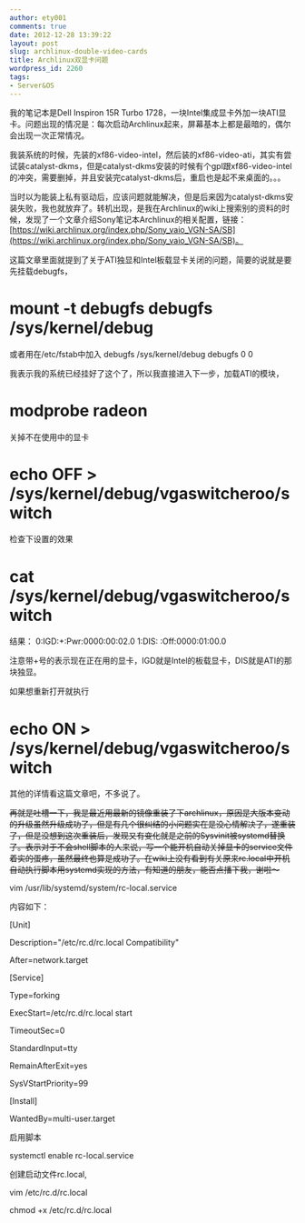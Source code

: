 ```yaml
---
author: ety001
comments: true
date: 2012-12-28 13:39:22
layout: post
slug: archlinux-double-video-cards
title: Archlinux双显卡问题
wordpress_id: 2260
tags:
- Server&OS
---
```


我的笔记本是Dell Inspiron 15R Turbo 1728，一块Intel集成显卡外加一块ATI显卡。问题出现的情况是：每次启动Archlinux起来，屏幕基本上都是最暗的，偶尔会出现一次正常情况。

我装系统的时候，先装的xf86-video-intel，然后装的xf86-video-ati，其实有尝试装catalyst-dkms，但是catalyst-dkms安装的时候有个gpl跟xf86-video-intel的冲突，需要删掉，并且安装完catalyst-dkms后，重启也是起不来桌面的。。。

当时以为能装上私有驱动后，应该问题就能解决，但是后来因为catalyst-dkms安装失败，我也就放弃了。转机出现，是我在Archlinux的wiki上搜索别的资料的时候，发现了一个文章介绍Sony笔记本Archlinux的相关配置，链接：[https://wiki.archlinux.org/index.php/Sony_vaio_VGN-SA/SB](https://wiki.archlinux.org/index.php/Sony_vaio_VGN-SA/SB)。

这篇文章里面就提到了关于ATI独显和Intel板载显卡关闭的问题，简要的说就是要先挂载debugfs，
# mount -t debugfs debugfs /sys/kernel/debug
或者用在/etc/fstab中加入
debugfs /sys/kernel/debug debugfs 0 0

我表示我的系统已经挂好了这个了，所以我直接进入下一步，加载ATI的模块，
# modprobe radeon

关掉不在使用中的显卡
# echo OFF > /sys/kernel/debug/vgaswitcheroo/switch

检查下设置的效果
# cat /sys/kernel/debug/vgaswitcheroo/switch

结果：
0:IGD:+:Pwr:0000:00:02.0
1:DIS: :Off:0000:01:00.0

注意带+号的表示现在正在用的显卡，IGD就是Intel的板载显卡，DIS就是ATI的那块独显。

如果想重新打开就执行
# echo ON > /sys/kernel/debug/vgaswitcheroo/switch

其他的详情看这篇文章吧，不多说了。

<del>再就是吐槽一下，我是最近用最新的镜像重装了下archlinux，原因是大版本变动的升级虽然升级成功了，但是有几个很纠结的小问题实在是没心情解决了，遂重装了，但是没想到这次重装后，发现又有变化就是之前的Sysvinit被systemd替换了。表示对于不会shell脚本的人来说，写一个能开机自动关掉显卡的service文件着实的蛋疼，虽然最终也算是成功了。在wiki上没有看到有关原来rc.local中开机自动执行脚本用systemd实现的方法，有知道的朋友，能否点播下我，谢啦～</del>

vim /usr/lib/systemd/system/rc-local.service

内容如下：

[Unit]

Description="/etc/rc.d/rc.local Compatibility"

After=network.target



[Service]

Type=forking

ExecStart=/etc/rc.d/rc.local start

TimeoutSec=0

StandardInput=tty

RemainAfterExit=yes

SysVStartPriority=99



[Install]

WantedBy=multi-user.target



启用脚本

systemctl enable rc-local.service



创建启动文件rc.local,



vim /etc/rc.d/rc.local

chmod +x /etc/rc.d/rc.local

